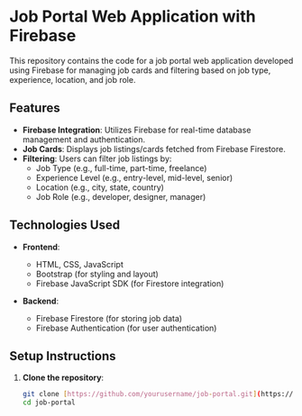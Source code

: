 # Job Portal Web Application with Firebase

This repository contains the code for a job portal web application developed using Firebase for managing job cards and filtering based on job type, experience, location, and job role.

## Features

- **Firebase Integration**: Utilizes Firebase for real-time database management and authentication.
- **Job Cards**: Displays job listings/cards fetched from Firebase Firestore.
- **Filtering**: Users can filter job listings by:
  - Job Type (e.g., full-time, part-time, freelance)
  - Experience Level (e.g., entry-level, mid-level, senior)
  - Location (e.g., city, state, country)
  - Job Role (e.g., developer, designer, manager)

## Technologies Used

- **Frontend**:
  - HTML, CSS, JavaScript
  - Bootstrap (for styling and layout)
  - Firebase JavaScript SDK (for Firestore integration)

- **Backend**:
  - Firebase Firestore (for storing job data)
  - Firebase Authentication (for user authentication)

## Setup Instructions

1. **Clone the repository**:
   ```bash
   git clone [https://github.com/yourusername/job-portal.git](https://github.com/ZODIAC3al/CODSOFT/edit/main/Job%20Board)
   cd job-portal
